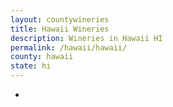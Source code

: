 ```yaml
---
layout: countywineries
title: Hawaii Wineries
description: Wineries in Hawaii HI
permalink: /hawaii/hawaii/
county: hawaii
state: hi
---
```

-
